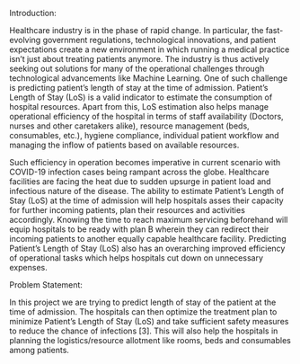 Introduction:

Healthcare industry is in the phase of rapid change. In particular, the fast-evolving government regulations, technological innovations, and patient expectations create a new environment in which running a medical practice isn’t just about treating patients anymore. The industry is thus actively seeking out solutions for many of the operational challenges through technological advancements like Machine Learning. One of such challenge is predicting patient’s length of stay at the time of admission.
Patient’s Length of Stay (LoS) is a valid indicator to estimate the consumption of hospital resources. Apart from this, LoS estimation also helps manage operational efficiency of the hospital in terms of staff availability (Doctors, nurses and other caretakers alike), resource management (beds, consumables, etc.), hygiene compliance, individual patient workflow and managing the inflow of patients based on available resources. 

Such efficiency in operation becomes imperative in current scenario with COVID-19 infection cases being rampant across the globe. Healthcare facilities are facing the heat due to sudden upsurge in patient load and infectious nature of the disease. The ability to estimate Patient’s Length of Stay (LoS) at the time of admission will help hospitals asses their capacity for further incoming patients, plan their resources and activities accordingly. Knowing the time to reach maximum servicing beforehand will equip hospitals to be ready with plan B wherein they can redirect their incoming patients to another equally capable healthcare facility. Predicting Patient’s Length of Stay (LoS) also has an overarching improved efficiency of operational tasks which helps hospitals cut down on unnecessary expenses.


Problem Statement:

In this project we are trying to predict length of stay of the patient at the time of admission. The hospitals can then optimize the treatment plan to minimize Patient’s Length of Stay (LoS) and take sufficient safety measures to reduce the chance of infections [3]. This will also help the hospitals in planning the logistics/resource allotment like rooms, beds and consumables among patients.
